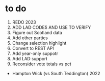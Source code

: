 # to do
1. REDO 2023
2. ADD LAD CODES AND USE TO VERIFY
2. Figure out Scotland data
3. Add other parties
4. Change selection highlight
5. Convert to REST API
6. Add year-only suppotr
7. Add LAD support
8. Reconsider vote totals vs pct


- Hampton Wick (vs South Teddington) 2022